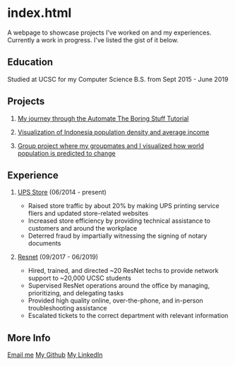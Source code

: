 # index.html

A webpage to showcase projects I've worked on and my experiences. Currently a work in progress. I've listed the gist of it below.

## Education

Studied at UCSC for my Computer Science B.S. from Sept 2015 - June 2019

## Projects

1. [My journey through the Automate The Boring Stuff Tutorial](https://github.com/mellumfluous/AutomateTheBoringStuff/tree/master/insert%20words)

2. [Visualization of Indonesia population density and average income](https://mellumfluous.github.io/indonesia/)

3. [Group project where my groupmates and I visualized how world population is predicted to change](https://github.com/PranavSalunke/CMPS-184-Final-Project)

## Experience

1. [UPS Store](https://www.theupsstore.com/) (06/2014 - present)
    - Raised store traffic by about 20% by making UPS printing service fliers and updated store-related websites
    - Increased store efficiency by providing technical assistance to customers and around the workplace
    - Deterred fraud by impartially witnessing the signing of notary documents

2. [Resnet](https://its.ucsc.edu/resnet/) (09/2017 - 06/2019)
    - Hired, trained, and directed ~20 ResNet techs to provide network support to ~20,000 UCSC students
    - Supervised ResNet operations around the office by managing, prioritizing, and delegating tasks
    - Provided high quality online, over-the-phone, and in-person troubleshooting assistance
    - Escalated tickets to the correct department with relevant information

## More Info

[Email me](mailto:lum.h.mel@gmail.com)
[My Github](https://github.com/mellumfluous)
[My LinkedIn](https://www.linkedin.com/in/mellumfluous/)